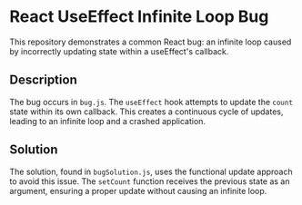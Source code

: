 # React UseEffect Infinite Loop Bug

This repository demonstrates a common React bug: an infinite loop caused by incorrectly updating state within a useEffect's callback.

## Description
The bug occurs in `bug.js`.  The `useEffect` hook attempts to update the `count` state within its own callback. This creates a continuous cycle of updates, leading to an infinite loop and a crashed application.

## Solution
The solution, found in `bugSolution.js`, uses the functional update approach to avoid this issue. The `setCount` function receives the previous state as an argument, ensuring a proper update without causing an infinite loop.